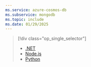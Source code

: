 ```yaml
---
ms.service: azure-cosmos-db
ms.subservice: mongodb
ms.topic: include
ms.date: 01/29/2025
---
```


> [!div class="op_single_selector"]
>
> - [.NET](../quickstart-dotnet.md)
> - [Node.js](../quickstart-nodejs.md)
> - [Python](../quickstart-python.md)
>